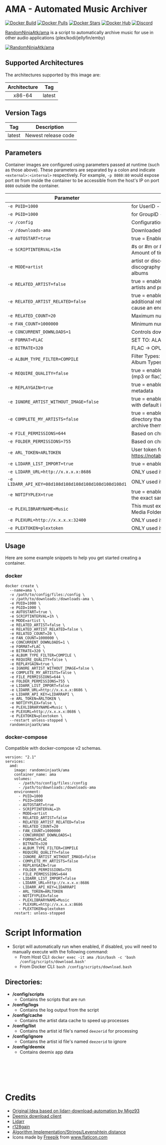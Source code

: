 # AMA - Automated Music Archiver
[![Docker Build](https://img.shields.io/docker/cloud/automated/randomninjaatk/ama?style=flat-square)](https://hub.docker.com/r/randomninjaatk/ama)
[![Docker Pulls](https://img.shields.io/docker/pulls/randomninjaatk/ama?style=flat-square)](https://hub.docker.com/r/randomninjaatk/ama)
[![Docker Stars](https://img.shields.io/docker/stars/randomninjaatk/ama?style=flat-square)](https://hub.docker.com/r/randomninjaatk/ama)
[![Docker Hub](https://img.shields.io/badge/Open%20On-DockerHub-blue?style=flat-square)](https://hub.docker.com/r/randomninjaatk/ama)
[![Discord](https://img.shields.io/discord/747100476775858276.svg?style=flat-square&label=Discord&logo=discord)](https://discord.gg/JumQXDc "realtime support / chat with the community." )

[RandomNinjaAtk/ama](https://github.com/RandomNinjaAtk/docker-ama) is a script to automatically archive music for use in other audio applications (plex/kodi/jellyfin/emby) 

[![RandomNinjaAtk/ama](https://raw.githubusercontent.com/RandomNinjaAtk/unraid-templates/master/randomninjaatk/img/ama.png)](https://github.com/RandomNinjaAtk/docker-ama)

## Supported Architectures

The architectures supported by this image are:

| Architecture | Tag |
| :----: | --- |
| x86-64 | latest |

## Version Tags

| Tag | Description |
| :----: | --- |
| latest | Newest release code |


## Parameters

Container images are configured using parameters passed at runtime (such as those above). These parameters are separated by a colon and indicate `<external>:<internal>` respectively. For example, `-p 8080:80` would expose port `80` from inside the container to be accessible from the host's IP on port `8080` outside the container.

| Parameter | Function |
| --- | --- |
| `-e PUID=1000` | for UserID - see below for explanation |
| `-e PGID=1000` | for GroupID - see below for explanation |
| `-v /config` | Configuration files for AMA |
| `-v /downloads-ama` | Downloaded library location |
| `-e AUTOSTART=true` | true = Enabled :: Runs script automatically on startup |
| `-e SCRIPTINTERVAL=15m` | #s or #m or #h or #d :: s = seconds, m = minutes, h = hours, d = days :: Amount of time between each script run, when AUTOSTART is enabled|
| `-e MODE=artist` | artist or discography :: artist mode downloads all albums listed as that artist, discography downloads all albums listed as that artist and featured in albums |
| `-e RELATED_ARTIST=false` | true = enabled :: Enabling this lets the script crawl your artist list for related artists and process them |
| `-e RELATED_ARTIST_RELATED=false` | true = enabled :: Enabling this lets the script crawl your related artists for additional related artists and process them accordingly :: WARNING this will cause an endless loop (spider crawling) until no more are found... |
| `-e RELATED_COUNT=20` | Maximum number of related artists to import per artist (20 is max) |
| `-e FAN_COUNT=1000000` | Minimum number of fans required for processing |
| `-e CONCURRENT_DOWNLOADS=1` | Controls download concurrency |
| `-e FORMAT=FLAC` | SET TO: ALAC or FLAC or AAC or MP3 or OPUS |
| `-e BITRATE=320` | FLAC -> OPUS/AAC/MP3 will be converted using this bitrate |
| `-e ALBUM_TYPE_FILTER=COMPILE` | Filter Types: COMPILE, SINGLE, ALBUM, EP (this is a ", " separated list of Album Types to skip) |
| `-e REQUIRE_QUALITY=false` | true = enabled :: Requires all downloaded files match target file extension (mp3 or flac) when enabled |
| `-e REPLAYGAIN=true` | true = enabled :: Scans and analyzes files to add replaygain tags to song metadata |
| `-e IGNORE_ARTIST_WITHOUT_IMAGE=false` | true = enabled :: Enabling this will prevent downloading albums from artists with default image (non-unique) |
| `-e COMPLETE_MY_ARTISTS=false` | true = enabled :: Eanabling this will add artist id's found in the library directory that are currently not in your list. This will then allow the script archive them accordingly :: !!!WARNING!!! Could cause an endless loop! |
| `-e FILE_PERMISSIONS=644` | Based on chmod linux permissions |
| `-e FOLDER_PERMISSIONS=755` | Based on chmod linux permissions |
| `-e ARL_TOKEN=ARLTOKEN` | User token for dl client, for instructions to obtain token: https://notabug.org/RemixDevs/DeezloaderRemix/wiki/Login+via+userToken |
| `-e LIDARR_LIST_IMPORT=true` | true = enabled :: imports artist list from lidarr |
| `-e LIDARR_URL=http://x.x.x.x:8686` | ONLY used if Lidarr List Import is enabled... |
| `-e LIDARR_API_KEY=08d108d108d108d108d108d108d108d1` | ONLY used if Lidarr List Import is enabled... |
| `-e NOTIFYPLEX=true` | true = enabled :: Plex must have a library added and be configured to use the exact same mount point (/downloads-ama) |
| `-e PLEXLIBRARYNAME=Music` | This must exactly match the name of the Plex Library that contains the Lidarr Media Folder data |
| `-e PLEXURL=http://x.x.x.x:32400` | ONLY used if NOTIFYPLEX is enabled... |
| `-e PLEXTOKEN=plextoken` | ONLY used if NOTIFYPLEX is enabled... |

## Usage

Here are some example snippets to help you get started creating a container.

### docker

```
docker create \
  --name=ama \
  -v /path/to/config/files:/config \
  -v /path/to/downloads:/downloads-ama \
  -e PUID=1000 \
  -e PGID=1000 \
  -e AUTOSTART=true \
  -e SCRIPTINTERVAL=1h \
  -e MODE=artist \
  -e RELATED_ARTIST=false \
  -e RELATED_ARTIST_RELATED=false \
  -e RELATED_COUNT=20 \
  -e FAN_COUNT=1000000 \
  -e CONCURRENT_DOWNLOADS=1 \
  -e FORMAT=FLAC \
  -e BITRATE=320 \
  -e ALBUM_TYPE_FILTER=COMPILE \
  -e REQUIRE_QUALITY=false \
  -e REPLAYGAIN=true \
  -e IGNORE_ARTIST_WITHOUT_IMAGE=false \
  -e COMPLETE_MY_ARTISTS=false \
  -e FILE_PERMISSIONS=644 \
  -e FOLDER_PERMISSIONS=755 \
  -e LIDARR_LIST_IMPORT=false
  -e LIDARR_URL=http://x.x.x.x:8686 \
  -e LIDARR_API_KEY=LIDARRAPI \
  -e ARL_TOKEN=ARLTOKEN	\
  -e NOTIFYPLEX=false \
  -e PLEXLIBRARYNAME=Music \
  -e PLEXURL=http://x.x.x.x:8686 \
  -e PLEXTOKEN=plextoken \
  --restart unless-stopped \
  randomninjaatk/ama 
```

### docker-compose

Compatible with docker-compose v2 schemas.

```
version: "2.1"
services:
  amd:
    image: randomninjaatk/ama 
    container_name: ama
    volumes:
      - /path/to/config/files:/config
      - /path/to/downloads:/downloads-ama
    environment:
      - PUID=1000
      - PGID=1000
      - AUTOSTART=true
      - SCRIPTINTERVAL=1h
      - MODE=artist
      - RELATED_ARTIST=false
      - RELATED_ARTIST_RELATED=false
      - RELATED_COUNT=20
      - FAN_COUNT=1000000
      - CONCURRENT_DOWNLOADS=1
      - FORMAT=FLAC
      - BITRATE=320
      - ALBUM_TYPE_FILTER=COMPILE
      - REQUIRE_QUALITY=false
      - IGNORE_ARTIST_WITHOUT_IMAGE=false
      - COMPLETE_MY_ARTISTS=false
      - REPLAYGAIN=true
      - FOLDER_PERMISSIONS=755
      - FILE_PERMISSIONS=644
      - LIDARR_LIST_IMPORT=false
      - LIDARR_URL=http://x.x.x.x:8686
      - LIDARR_API_KEY=LIDARRAPI
      - ARL_TOKEN=ARLTOKEN
      - NOTIFYPLEX=false
      - PLEXLIBRARYNAME=Music
      - PLEXURL=http://x.x.x.x:8686
      - PLEXTOKEN=plextoken
    restart: unless-stopped
```

# Script Information
* Script will automatically run when enabled, if disabled, you will need to manually execute with the following command:
  * From Host CLI: `docker exec -it ama /bin/bash -c 'bash /config/scripts/download.bash'`
  * From Docker CLI: `bash /config/scripts/download.bash`
  
## Directories:
* <strong>/config/scripts</strong>
  * Contains the scripts that are run
* <strong>/config/logs</strong>
  * Contains the log output from the script
* <strong>/config/cache</strong>
  * Contains the artist data cache to speed up processes
* <strong>/config/list</strong>
  * Contains the artist id file's named `deezerid` for processing
* <strong>/config/ignore</strong>
  * Contains the artist id file's named `deezerid` to ignore
* <strong>/config/deemix</strong>
  * Contains deemix app data
  
<br />
<br />
<br />
<br /> 


# Credits
- [Original Idea based on lidarr-download-automation by Migz93](https://github.com/Migz93/lidarr-download-automation)
- [Deemix download client](https://deemix.app/)
- [Lidarr](https://lidarr.audio/)
- [r128gain](https://github.com/desbma/r128gain)
- [Algorithm Implementation/Strings/Levenshtein distance](https://en.wikibooks.org/wiki/Algorithm_Implementation/Strings/Levenshtein_distance)
- Icons made by <a href="http://www.freepik.com/" title="Freepik">Freepik</a> from <a href="https://www.flaticon.com/" title="Flaticon"> www.flaticon.com</a>
